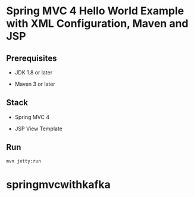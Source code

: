 # Spring MVC 4 Hello World Example with XML Configuration, Maven and JSP


## Prerequisites
- JDK 1.8 or later

- Maven 3 or later

## Stack
- Spring MVC 4

- JSP View Template

## Run
`mvn jetty:run`
# springmvcwithkafka
